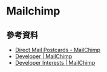 # Mailchimp


## 參考資料
* [Direct Mail Postcards - MailChimp](https://mailchimp.com/)
* [Developer | MailChimp](https://developer.mailchimp.com/documentation/mailchimp/reference/overview/)
* [Developer Interests | MailChimp](https://developer.mailchimp.com/documentation/mailchimp/reference/lists/interest-categories/interests/)
